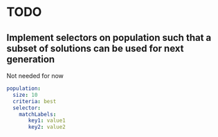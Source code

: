 # TODO

## Implement selectors on population such that a subset of solutions can be used for next generation

Not needed for now

``` yaml
population:
  size: 10
  criteria: best
  selector:
    matchLabels:
       key1: value1
       key2: value2
```

